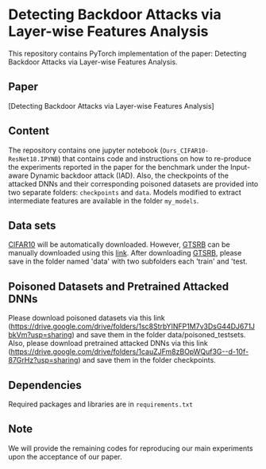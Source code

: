 # Detecting Backdoor Attacks via Layer-wise Features Analysis
This repository contains PyTorch implementation of the paper: Detecting Backdoor Attacks via Layer-wise Features Analysis.

## Paper 
[Detecting Backdoor Attacks via Layer-wise Features Analysis]

## Content
The repository contains one jupyter notebook (`Ours_CIFAR10-ResNet18.IPYNB`) that contains code and instructions on how to re-produce the experiments reported in the paper for the benchmark under the Input-aware Dynamic backdoor attack (IAD). 
Also, the checkpoints of the attacked DNNs and their corresponding poisoned datasets are provided into two separate folders: `checkpoints` and `data`.
Models modified to extract intermediate features are available in the folder `my_models`.


## Data sets
[CIFAR10](https://www.cs.toronto.edu/~kriz/cifar.html) will be automatically downloaded.
However, [GTSRB](https://ieeexplore.ieee.org/document/6033395/) can be manually downloaded using this [link](https://www.kaggle.com/datasets/meowmeowmeowmeowmeow/gtsrb-german-traffic-sign/). 
After downloading [GTSRB](https://ieeexplore.ieee.org/document/6033395/), please save in the folder named 'data' with two subfolders each 'train' and 'test.


## Poisoned Datasets and Pretrained Attacked DNNs
Please download poisoned datasets via this link (https://drive.google.com/drive/folders/1sc8StrbYINFP1M7v3DsG44DJ671JbkVm?usp=sharing) and save them in the folder data/poisoned_testsets.
Also, please download pretrained attacked DNNs via this link (https://drive.google.com/drive/folders/1cauZJFm8zBOpWQuf3G--d-10f-87GrHz?usp=sharing) and save them in the folder checkpoints.
## Dependencies

Required packages and libraries are in `requirements.txt`


## Note
We will provide the remaining codes for reproducing our main experiments upon the acceptance of our paper.

